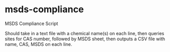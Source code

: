 msds-compliance
===============

MSDS Compliance Script

Should take in a text file with a chemical name(s) on each line, then queries sites for CAS number, followed by MSDS sheet, then outputs a CSV file with name, CAS, MSDS on each line.
